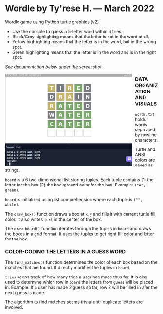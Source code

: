 # Wordle by Ty'rese H. — March 2022

Wordle game using Python turtle graphics (v2)

* Use the console to guess a 5-letter word within 6 tries.
* Black/Gray highlighting means that the letter is not in the word at all.
* Yellow highlighting means that the letter is in the word, but in the wrong spot.
* Green highlighting means that the letter is in the word and is in the right spot.

_See documentation below under the screenshot._

<img src="screen.png"
     alt="screenshot"
     style="float: left; margin-right: 10px;" 
     width="417" 
     height="305"/>
     

### DATA ORGANIZATION AND VISUALS
```words.txt``` holds words separated by newline characters.

Turtle and ANSI colors are saved as strings.

```board``` is a 6 two-dimensional list storing tuples. 
Each tuple contains (1) the letter for the box (2) the background color for the box. Example: ```("A", green)```.

```board``` is initialized using list comprehension where each tuple is ```("", white)```.

The ```draw_box()``` function draws a box at ```x,y``` and fills it with current turtle fill color.
It also writes ```text``` in the center of the box.

The ```draw_board()``` function iterates through the tuples in ```board``` and draws the boxes in a grid format.
It uses the tuples to get right fill color and letter for the box. 

### COLOR-CODING THE LETTERS IN A GUESS WORD
The ```find_matches()``` function determines the color of each box based on the matches that are found.
It directly modifies the tuples in ```board```.

```tries``` keeps track of how many tries a user has made thus far. It is also used to determine which row in ```board``` the letters from ```guess``` will be placed in. Example: If a user has made 2 guess so far, row 2 will be filled in afer the next guess is made.

The algorithm to find matches seems trivial until duplicate letters are involved.
